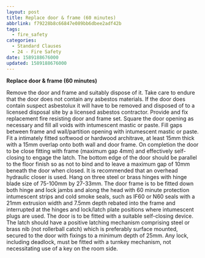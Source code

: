 ```yaml
---
layout: post
title: Replace door & frame (60 minutes)
abbrlink: f79228b8c66847e089bb6dbee2adf42b
tags:
  - fire_safety
categories:
  - Standard Clauses
  - 24 - Fire Safety
date: 1589188676000
updated: 1589188676000
---
```


**Replace door & frame (60 minutes)**

Remove the door and frame and suitably dispose of it. Take care to endure that the door does not contain any asbestos materials. If the door does contain suspect asbestolux it will have to be removed and disposed of to a licensed disposal site by a licensed asbestos contractor. Provide and fix replacement fire resisting door and frame set. Square the door opening as necessary and fill all voids with intumescent mastic or paste. Fill gaps between frame and wall/partition opening with intumescent mastic or paste. Fit a intimately fitted softwood or hardwood architrave, at least 15mm thick with a 15mm overlap onto both wall and door frame. On completion the door to be close fitting with frame (maximum gap 4mm) and effectively self-closing to engage the latch. The bottom edge of the door should be parallel to the floor finish so as not to bind and to leave a maximum gap of 10mm beneath the door when closed. It is recommended that an overhead hydraulic closer is used. Hang on three steel or brass hinges with hinge blade size of 75-100mm by 27-33mm. The door frame is to be fitted down both hinge and lock jambs and along the head with 60 minute protection intumescent strips and cold smoke seals, such as IF60 or N60 seals with a 21mm extrusion width and 7.5mm depth rebated into the frame and interrupted at the hinges and lock/latch plate positions where intumescent plugs are used. The door is to be fitted with a suitable self-closing device. The latch should have a positive latching mechanism comprising steel or brass nib (not rollerball catch) which is preferably surface mounted, secured to the door with fixings to a minimum depth of 25mm. Any lock, including deadlock, must be fitted with a turnkey mechanism, not necessitating use of a key on the room side.
